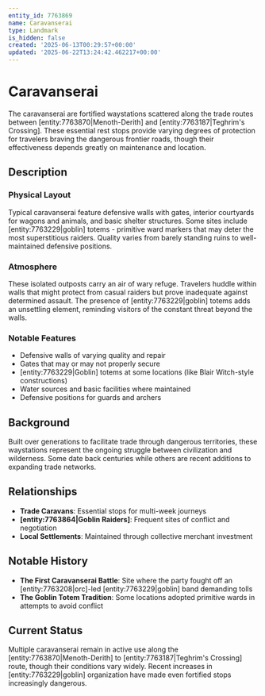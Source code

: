 ```yaml
---
entity_id: 7763869
name: Caravanserai
type: Landmark
is_hidden: false
created: '2025-06-13T00:29:57+00:00'
updated: '2025-06-22T13:24:42.462217+00:00'
---
```

# Caravanserai

The caravanserai are fortified waystations scattered along the trade routes between [entity:7763870|Menoth-Derith] and [entity:7763187|Teghrim's Crossing]. These essential rest stops provide varying degrees of protection for travelers braving the dangerous frontier roads, though their effectiveness depends greatly on maintenance and location.

## Description

### Physical Layout

Typical caravanserai feature defensive walls with gates, interior courtyards for wagons and animals, and basic shelter structures. Some sites include [entity:7763229|goblin] totems - primitive ward markers that may deter the most superstitious raiders. Quality varies from barely standing ruins to well-maintained defensive positions.

### Atmosphere

These isolated outposts carry an air of wary refuge. Travelers huddle within walls that might protect from casual raiders but prove inadequate against determined assault. The presence of [entity:7763229|goblin] totems adds an unsettling element, reminding visitors of the constant threat beyond the walls.

### Notable Features

- Defensive walls of varying quality and repair
- Gates that may or may not properly secure
- [entity:7763229|Goblin] totems at some locations (like Blair Witch-style constructions)
- Water sources and basic facilities where maintained
- Defensive positions for guards and archers

## Background

Built over generations to facilitate trade through dangerous territories, these waystations represent the ongoing struggle between civilization and wilderness. Some date back centuries while others are recent additions to expanding trade networks.

## Relationships

- **Trade Caravans**: Essential stops for multi-week journeys
- **[entity:7763864|Goblin Raiders]**: Frequent sites of conflict and negotiation
- **Local Settlements**: Maintained through collective merchant investment

## Notable History

- **The First Caravanserai Battle**: Site where the party fought off an [entity:7763208|orc]-led [entity:7763229|goblin] band demanding tolls
- **The Goblin Totem Tradition**: Some locations adopted primitive wards in attempts to avoid conflict

## Current Status

Multiple caravanserai remain in active use along the [entity:7763870|Menoth-Derith] to [entity:7763187|Teghrim's Crossing] route, though their conditions vary widely. Recent increases in [entity:7763229|goblin] organization have made even fortified stops increasingly dangerous.